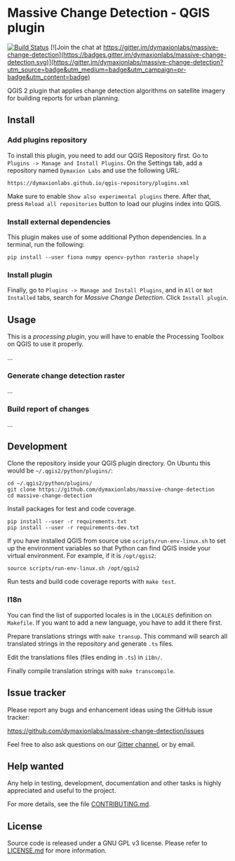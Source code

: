 # Massive Change Detection - QGIS plugin

[![Build Status](https://travis-ci.org/dymaxionlabs/massive-change-detection.svg?branch=master)](https://travis-ci.org/dymaxionlabs/massive-change-detection)
[![Join the chat at https://gitter.im/dymaxionlabs/massive-change-detection](https://badges.gitter.im/dymaxionlabs/massive-change-detection.svg)](https://gitter.im/dymaxionlabs/massive-change-detection?utm_source=badge&utm_medium=badge&utm_campaign=pr-badge&utm_content=badge)

QGIS 2 plugin that applies change detection algorithms on satellite imagery for
building reports for urban planning.


## Install

### Add plugins repository

To install this plugin, you need to add our QGIS Repository first.  Go to
`Plugins -> Manage and Install Plugins`.  On the Settings tab, add a repository
named `Dymaxion Labs` and use the following URL:

```
https://dymaxionlabs.github.io/qgis-repository/plugins.xml
```

Make sure to enable `Show also experimental plugins` there.  After that, press
`Reload all repositories` button to load our plugins index into QGIS.

### Install external dependencies

This plugin makes use of some additional Python dependencies. In a terminal,
run the following:

```
pip install --user fiona numpy opencv-python rasterio shapely
```

### Install plugin

Finally, go to `Plugins -> Manage and Install Plugins`, and in `All` or `Not
Installed` tabs, search for *Massive Change Detection*.  Click `Install
plugin`.

## Usage

This is a *processing plugin*, you will have to enable the Processing Toolbox
on QGIS to use it properly.

...

### Generate change detection raster

...

### Build report of changes

...


## Development

Clone the repository inside your QGIS plugin directory.  On Ubuntu this would
be `~/.qgis2/python/plugins/`:

```
cd ~/.qgis2/python/plugins/
git clone https://github.com/dymaxionlabs/massive-change-detection
cd massive-change-detection
```

Install packages for test and code coverage.

```
pip install --user -r requirements.txt
pip install --user -r requirements-dev.txt
```

If you have installed QGIS from source use `scripts/run-env-linux.sh` to set up
the environment variables so that Python can find QGIS inside your virtual
environment.  For example, if it is `/opt/qgis2`:

```
source scripts/run-env-linux.sh /opt/qgis2
```

Run tests and build code coverage reports with `make test`.

### I18n

You can find the list of supported locales is in the `LOCALES` definition on
`Makefile`. If you want to add a new language, you have to add it there first.

Prepare translations strings with `make transup`. This command will search all
translated strings in the repository and generate `.ts` files.

Edit the translations files (files ending in `.ts`) in `i18n/`.

Finally compile translation strings with `make transcompile`.


## Issue tracker

Please report any bugs and enhancement ideas using the GitHub issue tracker:

  https://github.com/dymaxionlabs/massive-change-detection/issues

Feel free to also ask questions on our [Gitter
channel](https://gitter.im/dymaxionlabs/massive-change-detection), or by email.


## Help wanted

Any help in testing, development, documentation and other tasks is highly
appreciated and useful to the project.

For more details, see the file [CONTRIBUTING.md](CONTRIBUTING.md).


## License

Source code is released under a GNU GPL v3 license.  Please refer to
[LICENSE.md](LICENSE.md) for more information.
